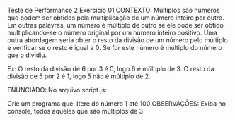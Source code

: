 Teste de Performance 2
Exercício 01
CONTEXTO:
Múltiplos são números que podem ser obtidos pela multiplicação de um número inteiro por outro. Em outras palavras, um número é múltiplo de outro se ele pode ser obtido multiplicando-se o número original por um número inteiro positivo. Uma outra abordagem seria obter o resto da divisão de um número pelo múltiplo e verificar se o resto é igual a 0. Se for este número é múltiplo do número que o dividiu.

Ex: O resto da divisão de 6 por 3 é 0, logo 6 é múltiplo de 3. O resto da divisão de 5 por 2 é 1, logo 5 não é múltiplo de 2.

ENUNCIADO:
No arquivo script.js:

Crie um programa que:
Itere do número 1 até 100
OBSERVAÇÕES:
Exiba no console, todos aqueles que são múltiplos de 3
